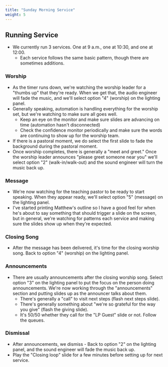 ```yaml
---
title: "Sunday Morning Service"
weight: 5
---
```


## Running Service
- We currently run 3 services.  One at 9 a.m., one at 10:30, and one at 12:00.  
  - Each service follows the same basic pattern, though there are sometimes additions.

### Worship
  - As the timer runs down, we're watching the worship leader for a "thumbs up" that they're ready.  When we get that, the audio engineer will fade the music, and we'll select option "4" (worship) on the lighting panel.
  - Generally speaking, automation is handling everything for the worship set, but we're watching to make sure all goes well.
    - Keep an eye on the monitor and make sure slides are advancing on time (automation hasn't disconnected)
    - Check the confidence monitor periodically and make sure the words are continuing to show up for the worship team.
  - If there is a pastoral moment, we do select the first slide to fade the background during the pastoral moment.
  - Once worship completes, there is generally a "meet and greet."  Once the worship leader announces "please greet someone near you" we'll select option "2" (walk-in/walk-out) and the sound engineer will turn the music back up.
### Message
  - We're now watching for the teaching pastor to be ready to start speaking.  When they appear ready, we'll select option "5" (message)  on the lighting panel.
  - I've started printing Matthew's outline so I have a good feel for when he's about to say something that should trigger a slide on the screen, but in general, we're watching for patterns each service and making sure the slides show up when they're expected.
### Closing Song
  - After the message has been delivered, it's time for the closing worship song.  Back to option "4" (worship) on the lighting panel.
### Announcements
  - There are usually announcements after the closing worship song.  Select option "3" on the lighting panel to put the focus on the person doing announcements.  We're now working through the "announcements" section and putting slides up as the announcer talks about them.
    - There's generally a "call" to visit next steps (flash next steps slide).
    - There's generally something about "we're so grateful for the way you give" (flash the giving slide).
    - It's 50/50 whether they call for the "LP Guest" slide or not.  Follow the queues.
### Dismissal
  - After announcements, we dismiss - Back to option "2" on the lighting panel, and the sound engineer will fade the music back up.
  - Play the "Closing loop" slide for a few minutes before setting up for next service.
